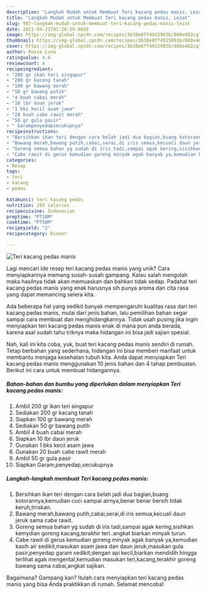 ```yaml
---
description: "Langkah Mudah untuk Membuat Teri kacang pedas manis, Lezat"
title: "Langkah Mudah untuk Membuat Teri kacang pedas manis, Lezat"
slug: 987-langkah-mudah-untuk-membuat-teri-kacang-pedas-manis-lezat
date: 2021-04-21T01:20:59.669Z
image: https://img-global.cpcdn.com/recipes/3b38e8ff4915993b/680x482cq70/teri-kacang-pedas-manis-foto-resep-utama.jpg
thumbnail: https://img-global.cpcdn.com/recipes/3b38e8ff4915993b/680x482cq70/teri-kacang-pedas-manis-foto-resep-utama.jpg
cover: https://img-global.cpcdn.com/recipes/3b38e8ff4915993b/680x482cq70/teri-kacang-pedas-manis-foto-resep-utama.jpg
author: Roxie Luna
ratingvalue: 4.4
reviewcount: 4
recipeingredient:
- "200 gr ikan teri singapur"
- "200 gr kacang tanah"
- "100 gr bawang merah"
- "50 gr bawang putih"
- "4 buah cabai merah"
- "10 lbr daun jeruk"
- "1 bks kecil asam jawa"
- "20 buah cabe rawit merah"
- "50 gr gula pasir"
- " Garampenyedapsecukupnya"
recipeinstructions:
- "Bersihkan ikan teri dengan cara belah jadi dua bagian,buang kotorannya,kemudian cuci sampai airnya,benar benar bersih tidak keruh,tiriskan."
- "Bawang merah,bawang putih,cabai,serai,di iris semua,kecuali daun jeruk sama cabe rawit."
- "Goreng semua bahan yg sudah di iris tadi,sampai agak kering,sisihkan kemydian goreng kacang,terakhir teri..angkat biarkan minyak turun."
- "Cabe rawit di gerus kemudian goreng minyak agak banyak ya,kemudian kasih air sedikit,masukan asam jawa dan daun jeruk,masukan gula pasir,penyedap garam sedikit,dengan api kecil,biarkan mendidih hingga terlihat agak mengental,kemudian masukan teri,kacang,terakhir goreng bawang sama cabai,angkat sajikan."
categories:
- Resep
tags:
- teri
- kacang
- pedas

katakunci: teri kacang pedas 
nutrition: 293 calories
recipecuisine: Indonesian
preptime: "PT38M"
cooktime: "PT50M"
recipeyield: "2"
recipecategory: Dinner

---
```



![Teri kacang pedas manis](https://img-global.cpcdn.com/recipes/3b38e8ff4915993b/680x482cq70/teri-kacang-pedas-manis-foto-resep-utama.jpg)

Lagi mencari ide resep teri kacang pedas manis yang unik? Cara menyiapkannya memang susah-susah gampang. Kalau salah mengolah maka hasilnya tidak akan memuaskan dan bahkan tidak sedap. Padahal teri kacang pedas manis yang enak harusnya sih punya aroma dan cita rasa yang dapat memancing selera kita.



Ada beberapa hal yang sedikit banyak mempengaruhi kualitas rasa dari teri kacang pedas manis, mulai dari jenis bahan, lalu pemilihan bahan segar sampai cara membuat dan menghidangkannya. Tidak usah pusing jika ingin menyiapkan teri kacang pedas manis enak di mana pun anda berada, karena asal sudah tahu triknya maka hidangan ini bisa jadi sajian spesial.


Nah, kali ini kita coba, yuk, buat teri kacang pedas manis sendiri di rumah. Tetap berbahan yang sederhana, hidangan ini bisa memberi manfaat untuk membantu menjaga kesehatan tubuh kita. Anda dapat menyiapkan Teri kacang pedas manis menggunakan 10 jenis bahan dan 4 tahap pembuatan. Berikut ini cara untuk membuat hidangannya.

<!--inarticleads1-->

##### Bahan-bahan dan bumbu yang diperlukan dalam menyiapkan Teri kacang pedas manis:

1. Ambil 200 gr ikan teri singapur
1. Sediakan 200 gr kacang tanah
1. Siapkan 100 gr bawang merah
1. Sediakan 50 gr bawang putih
1. Ambil 4 buah cabai merah
1. Siapkan 10 lbr daun jeruk
1. Gunakan 1 bks kecil asam jawa
1. Gunakan 20 buah cabe rawit merah
1. Ambil 50 gr gula pasir
1. Siapkan  Garam,penyedap,secukupnya




<!--inarticleads2-->

##### Langkah-langkah membuat Teri kacang pedas manis:

1. Bersihkan ikan teri dengan cara belah jadi dua bagian,buang kotorannya,kemudian cuci sampai airnya,benar benar bersih tidak keruh,tiriskan.
1. Bawang merah,bawang putih,cabai,serai,di iris semua,kecuali daun jeruk sama cabe rawit.
1. Goreng semua bahan yg sudah di iris tadi,sampai agak kering,sisihkan kemydian goreng kacang,terakhir teri..angkat biarkan minyak turun.
1. Cabe rawit di gerus kemudian goreng minyak agak banyak ya,kemudian kasih air sedikit,masukan asam jawa dan daun jeruk,masukan gula pasir,penyedap garam sedikit,dengan api kecil,biarkan mendidih hingga terlihat agak mengental,kemudian masukan teri,kacang,terakhir goreng bawang sama cabai,angkat sajikan.




Bagaimana? Gampang kan? Itulah cara menyiapkan teri kacang pedas manis yang bisa Anda praktikkan di rumah. Selamat mencoba!
